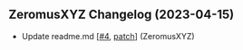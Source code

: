 ## ZeromusXYZ Changelog (2023-04-15)
- Update readme.md [[#4](https://github.com/ZeromusXYZ/VieweD/pull/4), [patch](https://github.com/ZeromusXYZ/VieweD/pull/4.patch)] (ZeromusXYZ)
